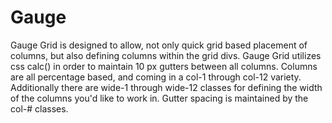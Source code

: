 Gauge
=====

Gauge Grid is designed to allow, not only quick grid based placement of columns, but also defining columns within the grid divs.
Gauge Grid utilizes css calc() in order to maintain 10 px gutters between all columns. Columns are all percentage based, and
coming in a col-1 through col-12 variety. Additionally there are wide-1 through wide-12 classes for defining the width of the
columns you'd like to work in. Gutter spacing is maintained by the col-# classes.
